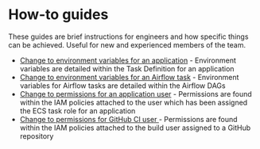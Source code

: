 # How-to guides

These guides are brief instructions for engineers and how specific things can be achieved. Useful for new and experienced members of the team.

* [Change to environment variables for an application](/architecture-and-infrastrucutre/infrastructure/how-to-guides/change-app-env-var) - Environment variables are detailed within the Task Definition for an application
* [Change to environment variables for an Airflow task](/architecture-and-infrastrucutre/infrastructure/how-to-guides/change-airflow-task-env-var) - Environment variables for Airflow tasks are detailed within the Airflow DAGs
* [Change to permissions for an application user](/architecture-and-infrastrucutre/infrastructure/how-to-guides/change-app-permissions) - Permissions are found within the IAM policies attached to the user which has been assigned the ECS task role for an application
* [Change to permissions for GitHub CI user
  ](/architecture-and-infrastrucutre/infrastructure/how-to-guides/change-github-ci-user) - Permissions are found within the IAM policies attached to the build user assigned to a GitHub repository